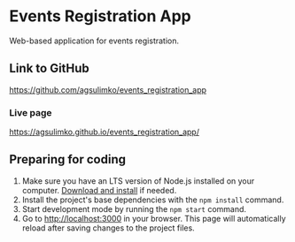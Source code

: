 # Events Registration App

Web-based application for events registration.

##  Link to  GitHub
https://github.com/agsulimko/events_registration_app


### Live page

https://agsulimko.github.io/events_registration_app/



## Preparing for coding

1. Make sure you have an LTS version of Node.js installed on your computer.
   [Download and install](https://nodejs.org/en/) if needed.
2. Install the project's base dependencies with the `npm install` command.
3. Start development mode by running the `npm start` command.
4. Go to [http://localhost:3000](http://localhost:3000) in your browser. This
   page will automatically reload after saving changes to the project files.







